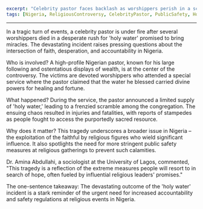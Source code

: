 ```yaml
excerpt: "Celebrity pastor faces backlash as worshippers perish in a scramble for 'holy water' in Nigeria."
tags: [Nigeria, ReligiousControversy, CelebrityPastor, PublicSafety, HolyWaterIncident]
```

---

In a tragic turn of events, a celebrity pastor is under fire after several worshippers died in a desperate rush for 'holy water' promised to bring miracles. The devastating incident raises pressing questions about the intersection of faith, desperation, and accountability in Nigeria.

Who is involved? A high-profile Nigerian pastor, known for his large following and ostentatious displays of wealth, is at the center of the controversy. The victims are devoted worshippers who attended a special service where the pastor claimed that the water he blessed carried divine powers for healing and fortune.

What happened? During the service, the pastor announced a limited supply of 'holy water,' leading to a frenzied scramble among the congregation. The ensuing chaos resulted in injuries and fatalities, with reports of stampedes as people fought to access the purportedly sacred resource.

Why does it matter? This tragedy underscores a broader issue in Nigeria – the exploitation of the faithful by religious figures who wield significant influence. It also spotlights the need for more stringent public safety measures at religious gatherings to prevent such calamities.

Dr. Amina Abdullahi, a sociologist at the University of Lagos, commented, "This tragedy is a reflection of the extreme measures people will resort to in search of hope, often fueled by influential religious leaders' promises."

The one-sentence takeaway: The devastating outcome of the 'holy water' incident is a stark reminder of the urgent need for increased accountability and safety regulations at religious events in Nigeria.